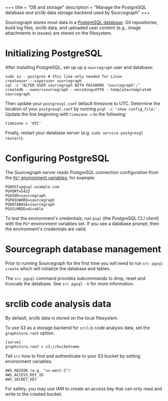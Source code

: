 +++
title = "DB and storage"
description = "Manage the PostgreSQL database and srclib data storage backend used by Sourcegraph"
+++

Sourcegraph stores most data in a
[PostgreSQL database](http://www.postgresql.org). Git repositories,
build log files, srclib data, and uploaded user content (e.g., image
attachments in issues) are stored on the filesystem.

# Initializing PostgreSQL

After installing PostgreSQL, set up up a `sourcegraph` user and database:

```
sudo su - postgres # this line only needed for Linux
createuser --superuser sourcegraph
sql -c "ALTER USER sourcegraph WITH PASSWORD 'sourcegraph';"
createdb --owner=sourcegraph --encoding=UTF8 --template=template0 sourcegraph
```

Then update your `postgresql.conf` default timezone to UTC. Determine the location
of your `postgresql.conf` by running `psql -c 'show config_file;'`. Update the line beginning
with `timezone =` to the following:

```
timezone = 'UTC'
```

Finally, restart your database server (e.g. `sudo service postgresql restart`).

# Configuring PostgreSQL

The Sourcegraph server reads PostgreSQL connection configuration from
the
[`PG*` environment variables](http://www.postgresql.org/docs/current/static/libpq-envars.html);
for example:

```
PGHOST=pgsql.example.com
PGPORT=5432
PGUSER=sourcegraph
PGPASSWORD=sourcegraph
PGDATABASE=sourcegraph
PGSSLMODE=disable
```

To test the environment's credentials, run `psql` (the PostgreSQL CLI
client) with the `PG*` environment variables set. If you see a
database prompt, then the environment's credentials are valid.

# Sourcegraph database management

Prior to running Sourcegraph for the first time you will need to run `src pgsql create` which will initialize the database and tables.

The `src pgsql` command provides subcommands to drop, reset and truncate the database. See `src pgsql -h` for more information.

# srclib code analysis data

By default, srclib data is stored on the local filesystem.

To use S3 as a storage backend for `srclib` code analysis data, set the `graphstore.root` option:

```
[serve]
graphstore.root = s3://bucketname
```

Tell `src` how to find and authenticate to your S3 bucket by setting environment variables:

```
AWS_REGION (e.g. "us-west-2")
AWS_ACCESS_KEY_ID
AWS_SECRET_KEY
```

For safety, you may use IAM to create an access key that can only read and write to the created bucket.
